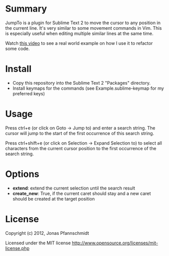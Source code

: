 Summary
=======

JumpTo is a plugin for Sublime Text 2 to move the cursor to any position in the current line. It's very similar to some movement commands in Vim. This is especially useful when editing multiple similar lines at the same time.

Watch [this video](http://vimeo.com/48392058) to see a real world example on how I use it to refactor some code.

Install
=======

- Copy this repository into the Sublime Text 2 "Packages" directory.
- Install keymaps for the commands (see Example.sublime-keymap for my preferred keys)

Usage
=====

Press ctrl+e (or click on Goto -> Jump to) and enter a search string. The cursor will jump to the start of the first occurrence of this search string.

Press ctrl+shift+e (or click on Selection -> Expand Selection to) to select all characters from the current cursor position to the first occurrence of the search string.

Options
========

- __extend__: extend the current selection until the search result
- __create_new__: True, if the current caret should stay and a new caret should be created at the target position

License
=======

Copyright (c) 2012, Jonas Pfannschmidt

Licensed under the MIT license http://www.opensource.org/licenses/mit-license.php